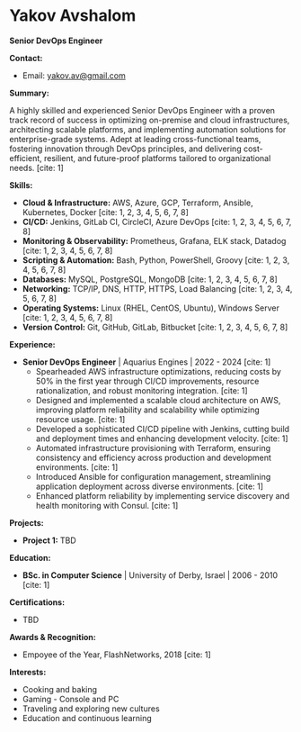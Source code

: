 # Yakov Avshalom

**Senior DevOps Engineer**

**Contact:**

* Email: yakov.av@gmail.com


**Summary:**

A highly skilled and experienced Senior DevOps Engineer with a proven track record of success in optimizing on-premise and cloud infrastructures, architecting scalable platforms, and implementing automation solutions for enterprise-grade systems. Adept at leading cross-functional teams, fostering innovation through DevOps principles, and delivering cost-efficient, resilient, and future-proof platforms tailored to organizational needs. [cite: 1]

**Skills:**

* **Cloud & Infrastructure:** AWS, Azure, GCP, Terraform, Ansible, Kubernetes, Docker [cite: 1, 2, 3, 4, 5, 6, 7, 8]
* **CI/CD:** Jenkins, GitLab CI, CircleCI, Azure DevOps [cite: 1, 2, 3, 4, 5, 6, 7, 8]
* **Monitoring & Observability:** Prometheus, Grafana, ELK stack, Datadog [cite: 1, 2, 3, 4, 5, 6, 7, 8]
* **Scripting & Automation:** Bash, Python, PowerShell, Groovy [cite: 1, 2, 3, 4, 5, 6, 7, 8]
* **Databases:** MySQL, PostgreSQL, MongoDB [cite: 1, 2, 3, 4, 5, 6, 7, 8]
* **Networking:** TCP/IP, DNS, HTTP, HTTPS, Load Balancing [cite: 1, 2, 3, 4, 5, 6, 7, 8]
* **Operating Systems:** Linux (RHEL, CentOS, Ubuntu), Windows Server [cite: 1, 2, 3, 4, 5, 6, 7, 8]
* **Version Control:** Git, GitHub, GitLab, Bitbucket [cite: 1, 2, 3, 4, 5, 6, 7, 8]

**Experience:**

* **Senior DevOps Engineer** | Aquarius Engines | 2022 - 2024 [cite: 1]
    * Spearheaded AWS infrastructure optimizations, reducing costs by 50% in the first year through CI/CD improvements, resource rationalization, and robust monitoring integration. [cite: 1]
    * Designed and implemented a scalable cloud architecture on AWS, improving platform reliability and scalability while optimizing resource usage. [cite: 1]
    * Developed a sophisticated CI/CD pipeline with Jenkins, cutting build and deployment times and enhancing development velocity. [cite: 1]
    * Automated infrastructure provisioning with Terraform, ensuring consistency and efficiency across production and development environments. [cite: 1]
    * Introduced Ansible for configuration management, streamlining application deployment across diverse environments. [cite: 1]
    * Enhanced platform reliability by implementing service discovery and health monitoring with Consul. [cite: 1]

**Projects:**

* **Project 1:** TBD

**Education:**

* **BSc. in Computer Science** | University of Derby, Israel | 2006 - 2010 [cite: 1]

**Certifications:**

* TBD

**Awards & Recognition:**

* Empoyee of the Year, FlashNetworks, 2018 [cite: 1]

**Interests:**

* Cooking and baking
* Gaming - Console and PC
* Traveling and exploring new cultures
* Education and continuous learning

